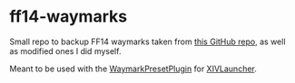 # ff14-waymarks

Small repo to backup FF14 waymarks taken from [this GitHub repo](https://github.com/Em-Six/FFXIVWaymarkPresets/wiki), as well as modified ones I did myself.

Meant to be used with the [WaymarkPresetPlugin](https://github.com/PunishedPineapple/WaymarkPresetPlugin) for [XIVLauncher](https://github.com/goatcorp/FFXIVQuickLauncher).
